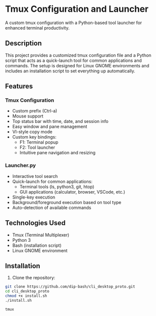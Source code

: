 # Tmux Configuration and Launcher

A custom tmux configuration with a Python-based tool launcher for enhanced terminal productivity.

## Description

This project provides a customized tmux configuration file and a Python script that acts as a quick-launch tool for common applications and commands. The setup is designed for Linux GNOME environments and includes an installation script to set everything up automatically.

## Features

### Tmux Configuration
- Custom prefix (Ctrl-a)
- Mouse support
- Top status bar with time, date, and session info
- Easy window and pane management
- VI-style copy mode
- Custom key bindings:
  - F1: Terminal popup
  - F2: Tool launcher
  - Intuitive pane navigation and resizing

### Launcher.py
- Interactive tool search
- Quick-launch for common applications:
  - Terminal tools (ls, python3, git, htop)
  - GUI applications (calculator, browser, VSCode, etc.)
- Single-key execution
- Background/foreground execution based on tool type
- Auto-detection of available commands

## Technologies Used
- Tmux (Terminal Multiplexer)
- Python 3
- Bash (installation script)
- Linux GNOME environment

## Installation

1. Clone the repository:
```bash
git clone https://github.com/dip-bash/cli_desktop_proto.git
cd cli_desktop_proto
chmod +x install.sh
./install.sh

tmux
